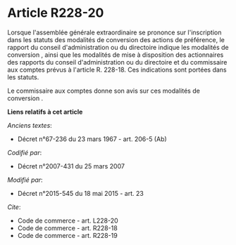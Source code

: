 # Article R228-20

Lorsque l'assemblée générale extraordinaire se prononce sur l'inscription dans les statuts des modalités de conversion des
actions de préférence, le rapport du conseil d'administration ou du directoire indique les modalités de conversion , ainsi
que les modalités de mise à disposition des actionnaires des rapports du conseil d'administration ou du directoire et du
commissaire aux comptes prévus à l'article R. 228-18. Ces indications sont portées dans les statuts. 

Le commissaire aux comptes donne son avis sur ces modalités de conversion .

**Liens relatifs à cet article**

_Anciens textes_:

  - Décret n°67-236 du 23 mars 1967 - art. 206-5 (Ab)

_Codifié par_:

  - Décret n°2007-431 du 25 mars 2007

_Modifié par_:

  - Décret n°2015-545 du 18 mai 2015 - art. 23

_Cite_:

  - Code de commerce - art. L228-20
  - Code de commerce - art. R228-18
  - Code de commerce - art. R228-19
